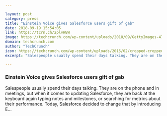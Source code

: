 ```yaml
---

layout: post
category: press
title: "Einstein Voice gives Salesforce users gift of gab"
date: 2018-09-19 15:54:05
link: https://tcrn.ch/2plvWBW
image: https://techcrunch.com/wp-content/uploads/2018/09/GettyImages-470121874.jpg?w=539
domain: techcrunch.com
author: "TechCrunch"
icon: https://techcrunch.com/wp-content/uploads/2015/02/cropped-cropped-favicon-gradient.png?w=180
excerpt: "Salespeople usually spend their days talking. They are on the phone and in meetings, but when it comes to updating Salesforce, they are back at the keyboard again typing notes and milestones, or searching for metrics about their performance. Today, Salesforce decided to change that by introducing E…"

---
```


### Einstein Voice gives Salesforce users gift of gab

Salespeople usually spend their days talking. They are on the phone and in meetings, but when it comes to updating Salesforce, they are back at the keyboard again typing notes and milestones, or searching for metrics about their performance. Today, Salesforce decided to change that by introducing E…
